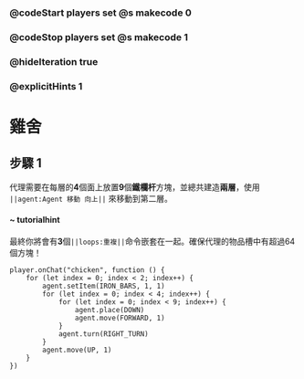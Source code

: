 ### @codeStart players set @s makecode 0
### @codeStop players set @s makecode 1

### @hideIteration true 
### @explicitHints 1


# 雞舍

## 步驟 1
代理需要在每層的**4**個面上放置**9**個**鐵欄杆**方塊，並總共建造**兩層**，使用 ``||agent:Agent 移動 向上||`` 來移動到第二層。

#### ~ tutorialhint
最終你將會有**3**個``||loops:重複||``命令嵌套在一起。確保代理的物品槽中有超過64個方塊！

```ghost
player.onChat("chicken", function () {
    for (let index = 0; index < 2; index++) {
        agent.setItem(IRON_BARS, 1, 1)
        for (let index = 0; index < 4; index++) {
            for (let index = 0; index < 9; index++) {
                agent.place(DOWN)
                agent.move(FORWARD, 1)
            }
            agent.turn(RIGHT_TURN)
        }
        agent.move(UP, 1)
    }
})
```
